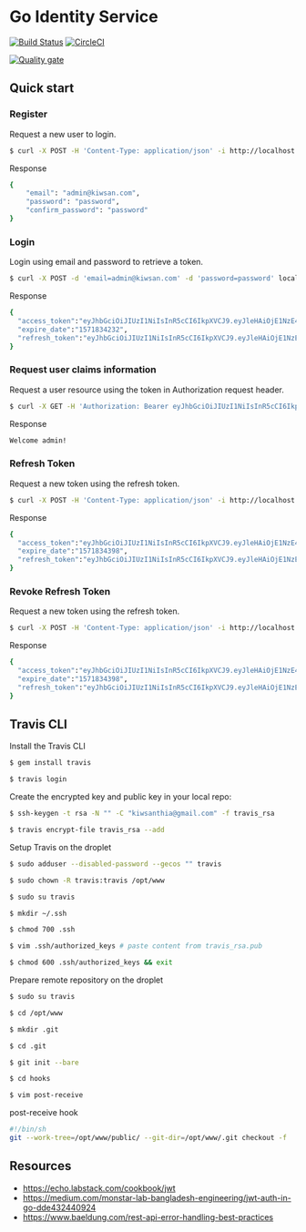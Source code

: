 # Go Identity Service

[![Build Status](https://travis-ci.org/kiwsan/go-jwt-auth.svg?branch=master)](https://travis-ci.org/kiwsan/go-jwt-auth)
[![CircleCI](https://circleci.com/gh/kiwsan/go-jwt-auth/tree/master.svg?style=svg)](https://circleci.com/gh/kiwsan/go-jwt-auth/tree/master)

[![Quality gate](https://sonarcloud.io/api/project_badges/quality_gate?project=kiwsan_go-jwt-auth)](https://sonarcloud.io/dashboard?id=kiwsan_go-jwt-auth)

## Quick start

### Register
Request a new user to login.

```bash
$ curl -X POST -H 'Content-Type: application/json' -i http://localhost:8000/sign-up --data '{ "email": "admin@kiwsan.com", "password": "password", "confirm_password": "password" }'
```

Response
```bash
{
    "email": "admin@kiwsan.com",
    "password": "password",
    "confirm_password": "password"
}
```

### Login

Login using email and password to retrieve a token.

```bash
$ curl -X POST -d 'email=admin@kiwsan.com' -d 'password=password' localhost:8000/sign-in
```

Response

```bash
{
  "access_token":"eyJhbGciOiJIUzI1NiIsInR5cCI6IkpXVCJ9.eyJleHAiOjE1NzE4MzQyMzIsInVzZXJuYW1lIjoiYWRtaW4ifQ.J8KCW98u2JMC1kqd2xStp10WTYYb9lksdR4QYtXQffc",
  "expire_date":"1571834232",
  "refresh_token":"eyJhbGciOiJIUzI1NiIsInR5cCI6IkpXVCJ9.eyJleHAiOjE1NzE5MTk3MzJ9.6pPqklkbIrSrgT82wqS_Dn4UFs_CUk_MkSt1BdXeNvQ"
}
```

### Request user claims information

Request a user resource using the token in Authorization request header.

```bash
$ curl -X GET -H 'Authorization: Bearer eyJhbGciOiJIUzI1NiIsInR5cCI6IkpXVCJ9.eyJleHAiOjE1NzE4MzQyMzIsInVzZXJuYW1lIjoiYWRtaW4ifQ.J8KCW98u2JMC1kqd2xStp10WTYYb9lksdR4QYtXQffc' -i http://localhost:8000/me
```

Response

```bash
Welcome admin!
```

### Refresh Token
Request a new token using the refresh token.

```bash
$ curl -X POST -H 'Content-Type: application/json' -i http://localhost:8000/access-tokens/:refreshToken/refresh --data '{"token":"eyJhbGciOiJIUzI1NiIsInR5cCI6IkpXVCJ9.eyJleHAiOjE1NzE5MTk3MzJ9.6pPqklkbIrSrgT82wqS_Dn4UFs_CUk_MkSt1BdXeNvQ"}'
```

Response

```bash
{
  "access_token":"eyJhbGciOiJIUzI1NiIsInR5cCI6IkpXVCJ9.eyJleHAiOjE1NzE4MzQzOTgsInVzZXJuYW1lIjoiYWRtaW4ifQ.IueTxg55g0R2DG9z_I6y3ea1YCSr8pm0SO_A-9LV_vQ",
  "expire_date":"1571834398",
  "refresh_token":"eyJhbGciOiJIUzI1NiIsInR5cCI6IkpXVCJ9.eyJleHAiOjE1NzE5MTk4OTh9.Z3z9Lz8C3nh5BbbxAMwvQYRW9wmcsgvrgFlYTrTS3og"
}
```

### Revoke Refresh Token
Request a new token using the refresh token.

```bash
$ curl -X POST -H 'Content-Type: application/json' -i http://localhost:8000/refresh-tokens/:refreshToken/revoke --data '{"token":"eyJhbGciOiJIUzI1NiIsInR5cCI6IkpXVCJ9.eyJleHAiOjE1NzE5MTk3MzJ9.6pPqklkbIrSrgT82wqS_Dn4UFs_CUk_MkSt1BdXeNvQ"}'
```

Response

```bash
{
  "access_token":"eyJhbGciOiJIUzI1NiIsInR5cCI6IkpXVCJ9.eyJleHAiOjE1NzE4MzQzOTgsInVzZXJuYW1lIjoiYWRtaW4ifQ.IueTxg55g0R2DG9z_I6y3ea1YCSr8pm0SO_A-9LV_vQ",
  "expire_date":"1571834398",
  "refresh_token":"eyJhbGciOiJIUzI1NiIsInR5cCI6IkpXVCJ9.eyJleHAiOjE1NzE5MTk4OTh9.Z3z9Lz8C3nh5BbbxAMwvQYRW9wmcsgvrgFlYTrTS3og"
}
```

## Travis CLI

Install the Travis CLI

```bash
$ gem install travis
```

```bash
$ travis login
```

Create the encrypted key and public key in your local repo:

```bash
$ ssh-keygen -t rsa -N "" -C "kiwsanthia@gmail.com" -f travis_rsa
```

```bash
$ travis encrypt-file travis_rsa --add
```

Setup Travis on the droplet

```bash
$ sudo adduser --disabled-password --gecos "" travis
```

```bash
$ sudo chown -R travis:travis /opt/www
```

```bash
$ sudo su travis
```

```bash
$ mkdir ~/.ssh
```

```bash
$ chmod 700 .ssh
```

```bash
$ vim .ssh/authorized_keys # paste content from travis_rsa.pub
```

```bash
$ chmod 600 .ssh/authorized_keys && exit
```

Prepare remote repository on the droplet
 
```bash
$ sudo su travis
```

```bash
$ cd /opt/www
```

```bash
$ mkdir .git
```

```bash
$ cd .git
```

```bash
$ git init --bare
```

```bash
$ cd hooks
```

```bash
$ vim post-receive 
```

post-receive hook

```bash
#!/bin/sh
git --work-tree=/opt/www/public/ --git-dir=/opt/www/.git checkout -f
```

## Resources
- https://echo.labstack.com/cookbook/jwt
- https://medium.com/monstar-lab-bangladesh-engineering/jwt-auth-in-go-dde432440924
- https://www.baeldung.com/rest-api-error-handling-best-practices
